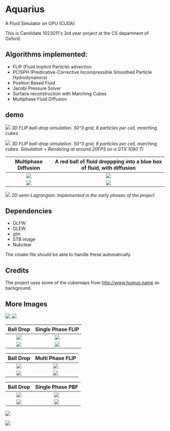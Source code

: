# Aquarius

A Fluid Simulator on GPU (CUDA)

This is Candidate 1023011's 3rd year project at the CS department of Oxford.

## Algorithms implemented:
* FLIP (Fluid Implicit Particle) advection
* PCISPH (Predicative-Corrective Incompressible Smoothed Particle Hydrodynamics)
* Position Based Fluid
* Jacobi Pressure Solver 
* Surface reconstruction with Marching Cubes
* Multiphase Fluid Diffusion

## demo
![](demo/3d_flip_50.png)
*3D FLIP ball-drop simulation. 50^3 grid, 8 particles per cell, mraching cubes*

![](demo/3d_flip_50.gif)
*3D FLIP ball-drop simulation. 50^3 grid, 8 particles per cell, marching cubes. Simulation + Rendering at around 20FPS on a GTX 1080 Ti*


Multiphase Diffusion       |  A red ball of fluid droppping into a blue box of fluid, with diffusion
:-------------------------:|:-------------------------:
![](demo/multiphase_ball_0_0.png)  |  ![](demo/multiphase_ball_0_1.png)
![](demo/multiphase_ball_0_2.png)  |  ![](demo/multiphase_ball_0_3.png)




![](demo/recording_0.gif)
*2D semi-Lagrangian. Implemented in the early phases of the project*

## Dependencies
* GLFW
* GLEW
* glm
* STB image
* Nukclear

The cmake file should be able to handle these automatically.

## Credits
The project uses some of the cubemaps from http://www.humus.name as background.

## More Images

![](report/images/FrontSinglephase_cropped.png)
![](report/images/FrontMultiphase_cropped.png)


Ball Drop       |  Single Phase FLIP
:-------------------------:|:-------------------------:
![](report/images/balldrop_cropped2/single0.png)  |  ![](report/images/balldrop_cropped2/single1.png)
![](report/images/balldrop_cropped2/single2.png)  |  ![](report/images/balldrop_cropped2/single3.png)

Ball Drop       |  Multi Phase FLIP
:-------------------------:|:-------------------------:
![](report/images/balldrop_cropped2/multi0.png)  |  ![](report/images/balldrop_cropped2/multi1.png)
![](report/images/balldrop_cropped2/multi2.png)  |  ![](report/images/balldrop_cropped2/multi3.png)


Ball Drop       |  Single Phase PBF
:-------------------------:|:-------------------------:
![](report/images/balldrop_cropped2/pbf0.png)  |  ![](report/images/balldrop_cropped2/pbf1.png)
![](report/images/balldrop_cropped2/pbf2.png)  |  ![](report/images/balldrop_cropped2/pbf3.png)

![](report/logoF.png)

![](report/logoE.png)